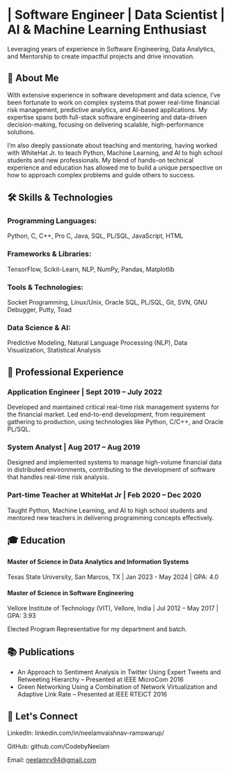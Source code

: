 
# | Software Engineer | Data Scientist | AI & Machine Learning Enthusiast

Leveraging years of experience in Software Engineering, Data Analytics, and Mentorship to create impactful projects and drive innovation.

## 🚀 About Me

With extensive experience in software development and data science, I’ve been fortunate to work on complex systems that power real-time financial risk management, predictive analytics, and AI-based applications. My expertise spans both full-stack software engineering and data-driven decision-making, focusing on delivering scalable, high-performance solutions.

I’m also deeply passionate about teaching and mentoring, having worked with WhiteHat Jr. to teach Python, Machine Learning, and AI to high school students and new professionals. My blend of hands-on technical experience and education has allowed me to build a unique perspective on how to approach complex problems and guide others to success.

## 🛠 Skills & Technologies

### Programming Languages:
Python, C, C++, Pro C, Java, SQL, PL/SQL, JavaScript, HTML
### Frameworks & Libraries:
TensorFlow, Scikit-Learn, NLP, NumPy, Pandas, Matplotlib
### Tools & Technologies:
Socket Programming, Linux/Unix, Oracle SQL, PL/SQL, Git, SVN, GNU Debugger, Putty, Toad
### Data Science & AI:
Predictive Modeling, Natural Language Processing (NLP), Data Visualization, Statistical Analysis


## 💼 Professional Experience

### Application Engineer | Sept 2019 – July 2022
Developed and maintained critical real-time risk management systems for the financial market. Led end-to-end development, from requirement gathering to production, using technologies like Python, C/C++, and Oracle PL/SQL.

### System Analyst | Aug 2017 – Aug 2019
Designed and implemented systems to manage high-volume financial data in distributed environments, contributing to the development of software that handles real-time risk analysis.

### Part-time Teacher at WhiteHat Jr | Feb 2020 – Dec 2020
Taught Python, Machine Learning, and AI to high school students and mentored new teachers in delivering programming concepts effectively.

## 🎓 Education
#### Master of Science in Data Analytics and Information Systems
Texas State University, San Marcos, TX | Jan 2023 - May 2024 | GPA: 4.0
#### Master of Science in Software Engineering
Vellore Institute of Technology (VIT), Vellore, India | Jul 2012 – May 2017 | GPA: 3.93

Elected Program Representative for my department and batch.

## 📚 Publications

- An Approach to Sentiment Analysis in Twitter Using Expert Tweets and Retweeting Hierarchy – Presented at IEEE MicroCom 2016
- Green Networking Using a Combination of Network Virtualization and Adaptive Link Rate – Presented at IEEE RTEICT 2016

## 🌟 Let's Connect

LinkedIn: linkedin.com/in/neelamvaishnav-ramswarup/

GitHub: github.com/CodebyNeelam

Email: neelamrv94@gmail.com
